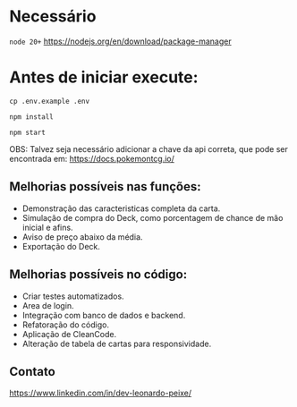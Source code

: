 # Necessário
`node 20+`
https://nodejs.org/en/download/package-manager

# Antes de iniciar execute:

`cp .env.example .env`

`npm install`

`npm start`

OBS: Talvez seja necessário adicionar a chave da api correta, que pode ser encontrada em: https://docs.pokemontcg.io/

## Melhorias possíveis nas funções:
- Demonstração das caracteristicas completa da carta.
- Simulação de compra do Deck, como porcentagem de chance de mão inicial e afins.
- Aviso de preço abaixo da média.
- Exportação do Deck.

## Melhorias possíveis no código:
- Criar testes automatizados.
- Area de login.
- Integração com banco de dados e backend.
- Refatoração do código.
- Aplicação de CleanCode.
- Alteração de tabela de cartas para responsividade.

## Contato
https://www.linkedin.com/in/dev-leonardo-peixe/
